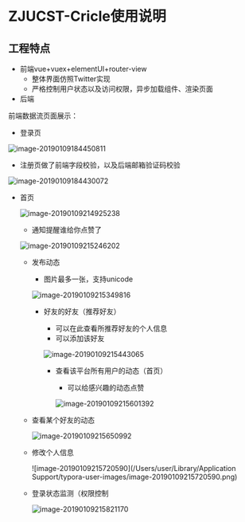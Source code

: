 # ZJUCST-Cricle使用说明

## 工程特点

- 前端vue+vuex+elementUI+router-view
  - 整体界面仿照Twitter实现
  - 严格控制用户状态以及访问权限，异步加载组件、渲染页面
- 后端



前端数据流页面展示：

- 登录页

![image-20190109184450811](https://ws1.sinaimg.cn/large/006tNc79ly1fz0iwu2uxwj31ke0u0teu.jpg)

- 注册页做了前端字段校验，以及后端邮箱验证码校验

![image-20190109184430072](https://ws2.sinaimg.cn/large/006tNc79ly1fz0iwhkbumj31kb0u0agd.jpg)

- 首页

  ![image-20190109214925238](https://ws2.sinaimg.cn/large/006tNc79ly1fz0o8wgg44j31kh0u0tkm.jpg)

  - 通知提醒谁给你点赞了

  ![image-20190109215246202](https://ws4.sinaimg.cn/large/006tNc79ly1fz0ocm0caij31kp0u0n1l.jpg)

  - 发布动态

    - 图片最多一张，支持unicode

    ![image-20190109215349816](https://ws3.sinaimg.cn/large/006tNc79ly1fz0odh8a7aj31kk0u0wrf.jpg)

    - 好友的好友（推荐好友）

      - 可以在此查看所推荐好友的个人信息
      - 可以添加该好友

      ![image-20190109215443065](https://ws2.sinaimg.cn/large/006tNc79ly1fz0oeecl3xj30t80fgwg8.jpg)

      - 查看该平台所有用户的动态（首页）

        - 可以给感兴趣的动态点赞

        ![image-20190109215601392](https://ws3.sinaimg.cn/large/006tNc79ly1fz0ofr95rpj30u00wy0yu.jpg)

  - 查看某个好友的动态

    ![image-20190109215650992](https://ws2.sinaimg.cn/large/006tNc79ly1fz0ogmkmj2j30x50u0juw.jpg)

  - 修改个人信息

    ![image-20190109215720590](/Users/user/Library/Application Support/typora-user-images/image-20190109215720590.png)

  - 登录状态监测（权限控制

    ![image-20190109215821170](https://ws2.sinaimg.cn/large/006tNc79ly1fz0oi6o1mjj31ym0aoq56.jpg)

